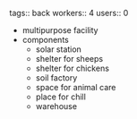 tags:: back
workers:: 4
users:: 0

- multipurpose facility
- components
	- solar station
	- shelter for sheeps
	- shelter for chickens
	- soil factory
	- space for animal care
	- place for chill
	- warehouse